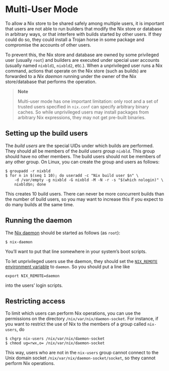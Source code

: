 # Multi-User Mode

To allow a Nix store to be shared safely among multiple users, it is
important that users are not able to run builders that modify the Nix
store or database in arbitrary ways, or that interfere with builds
started by other users. If they could do so, they could install a Trojan
horse in some package and compromise the accounts of other users.

To prevent this, the Nix store and database are owned by some privileged
user (usually `root`) and builders are executed under special user
accounts (usually named `nixbld1`, `nixbld2`, etc.). When a unprivileged
user runs a Nix command, actions that operate on the Nix store (such as
builds) are forwarded to a *Nix daemon* running under the owner of the
Nix store/database that performs the operation.

> **Note**
>
> Multi-user mode has one important limitation: only root and a set of
> trusted users specified in `nix.conf` can specify arbitrary binary
> caches. So while unprivileged users may install packages from
> arbitrary Nix expressions, they may not get pre-built binaries.

## Setting up the build users

The *build users* are the special UIDs under which builds are performed.
They should all be members of the *build users group* `nixbld`. This
group should have no other members. The build users should not be
members of any other group. On Linux, you can create the group and users
as follows:

```console
$ groupadd -r nixbld
$ for n in $(seq 1 10); do useradd -c "Nix build user $n" \
    -d /var/empty -g nixbld -G nixbld -M -N -r -s "$(which nologin)" \
    nixbld$n; done
```

This creates 10 build users. There can never be more concurrent builds
than the number of build users, so you may want to increase this if you
expect to do many builds at the same time.

## Running the daemon

The [Nix daemon](../command-ref/nix-daemon.md) should be started as
follows (as `root`):

```console
$ nix-daemon
```

You’ll want to put that line somewhere in your system’s boot scripts.

To let unprivileged users use the daemon, they should set the
[`NIX_REMOTE` environment variable](../command-ref/env-common.md) to
`daemon`. So you should put a line like

```console
export NIX_REMOTE=daemon
```

into the users’ login scripts.

## Restricting access

To limit which users can perform Nix operations, you can use the
permissions on the directory `/nix/var/nix/daemon-socket`. For instance,
if you want to restrict the use of Nix to the members of a group called
`nix-users`, do

```console
$ chgrp nix-users /nix/var/nix/daemon-socket
$ chmod ug=rwx,o= /nix/var/nix/daemon-socket
```

This way, users who are not in the `nix-users` group cannot connect to
the Unix domain socket `/nix/var/nix/daemon-socket/socket`, so they
cannot perform Nix operations.
